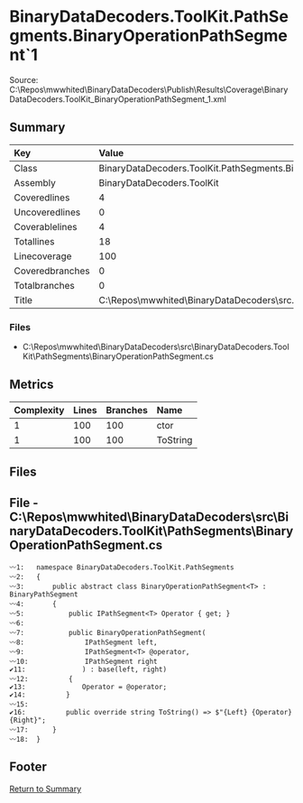 ﻿
# BinaryDataDecoders.ToolKit.PathSegments.BinaryOperationPathSegment`1
Source: C:\Repos\mwwhited\BinaryDataDecoders\Publish\Results\Coverage\BinaryDataDecoders.ToolKit_BinaryOperationPathSegment_1.xml

## Summary

| Key                  | Value                                                            |
| :------------------- | :--------------------------------------------------------------- |
| Class                | BinaryDataDecoders.ToolKit.PathSegments.BinaryOperationPathS | 
| Assembly             | BinaryDataDecoders.ToolKit                                   | 
| Coveredlines         | 4                                                            | 
| Uncoveredlines       | 0                                                            | 
| Coverablelines       | 4                                                            | 
| Totallines           | 18                                                           | 
| Linecoverage         | 100                                                          | 
| Coveredbranches      | 0                                                            | 
| Totalbranches        | 0                                                            | 
| Title                | C:\Repos\mwwhited\BinaryDataDecoders\src\..\src\BinaryDataDe | 

### Files
 * C:\Repos\mwwhited\BinaryDataDecoders\src\BinaryDataDecoders.ToolKit\PathSegments\BinaryOperationPathSegment.cs

## Metrics

| Complexity | Lines | Branches | Name                                          |
| :--------- | :---- | :------- | :-------------------------------------------- |
| 1          | 100   | 100      | ctor | 
| 1          | 100   | 100      | ToString | 
## Files

## File - C:\Repos\mwwhited\BinaryDataDecoders\src\BinaryDataDecoders.ToolKit\PathSegments\BinaryOperationPathSegment.cs

```CSharp
〰1:   namespace BinaryDataDecoders.ToolKit.PathSegments
〰2:   {
〰3:       public abstract class BinaryOperationPathSegment<T> : BinaryPathSegment
〰4:       {
〰5:           public IPathSegment<T> Operator { get; }
〰6:   
〰7:           public BinaryOperationPathSegment(
〰8:               IPathSegment left,
〰9:               IPathSegment<T> @operator,
〰10:              IPathSegment right
✔11:              ) : base(left, right)
〰12:          {
✔13:              Operator = @operator;
✔14:          }
〰15:  
✔16:          public override string ToString() => $"{Left} {Operator} {Right}";
〰17:      }
〰18:  }

```
## Footer 
[Return to Summary](Summary.md)

